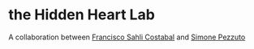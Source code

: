 # the Hidden Heart Lab
A collaboration between [Francisco Sahli Costabal](fsahli.github.io) and [Simone Pezzuto]() 
